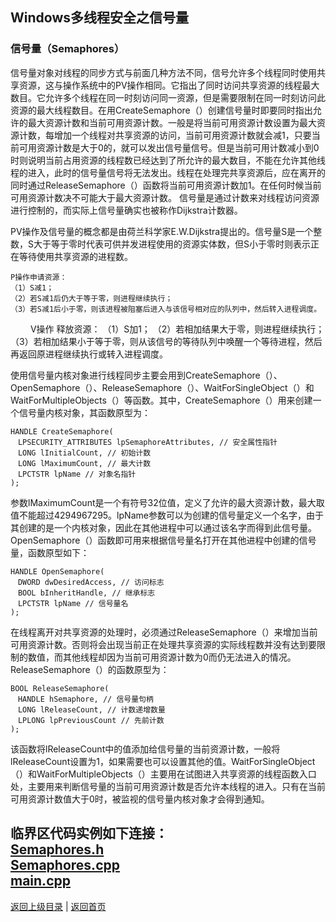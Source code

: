 <!--
{
	"author": "lxf",
	"title": "Windows多线程安全之信号量",
	"date": "2019-10-15 12:26:54",
	"category": "Windows核心编程"
}
-->

Windows多线程安全之信号量
------------------------------------------------------------
### 信号量（Semaphores）
信号量对象对线程的同步方式与前面几种方法不同，信号允许多个线程同时使用共享资源，这与操作系统中的PV操作相同。它指出了同时访问共享资源的线程最大数目。它允许多个线程在同一时刻访问同一资源，但是需要限制在同一时刻访问此资源的最大线程数目。在用CreateSemaphore（）创建信号量时即要同时指出允许的最大资源计数和当前可用资源计数。一般是将当前可用资源计数设置为最大资源计数，每增加一个线程对共享资源的访问，当前可用资源计数就会减1，只要当前可用资源计数是大于0的，就可以发出信号量信号。但是当前可用计数减小到0时则说明当前占用资源的线程数已经达到了所允许的最大数目，不能在允许其他线程的进入，此时的信号量信号将无法发出。线程在处理完共享资源后，应在离开的同时通过ReleaseSemaphore（）函数将当前可用资源计数加1。在任何时候当前可用资源计数决不可能大于最大资源计数。 信号量是通过计数来对线程访问资源进行控制的，而实际上信号量确实也被称作Dijkstra计数器。

 PV操作及信号量的概念都是由荷兰科学家E.W.Dijkstra提出的。信号量S是一个整数，S大于等于零时代表可供并发进程使用的资源实体数，但S小于零时则表示正在等待使用共享资源的进程数。

    P操作申请资源： 
    （1）S减1； 
    （2）若S减1后仍大于等于零，则进程继续执行； 
    （3）若S减1后小于零，则该进程被阻塞后进入与该信号相对应的队列中，然后转入进程调度。 
　　 
    V操作 释放资源： 
    （1）S加1； 
    （2）若相加结果大于零，则进程继续执行； 
    （3）若相加结果小于等于零，则从该信号的等待队列中唤醒一个等待进程，然后再返回原进程继续执行或转入进程调度。

使用信号量内核对象进行线程同步主要会用到CreateSemaphore（）、OpenSemaphore（）、ReleaseSemaphore（）、WaitForSingleObject（）和WaitForMultipleObjects（）等函数。其中，CreateSemaphore（）用来创建一个信号量内核对象，其函数原型为：
```
HANDLE CreateSemaphore(
　LPSECURITY_ATTRIBUTES lpSemaphoreAttributes, // 安全属性指针
　LONG lInitialCount, // 初始计数
　LONG lMaximumCount, // 最大计数
　LPCTSTR lpName // 对象名指针
);
```
参数lMaximumCount是一个有符号32位值，定义了允许的最大资源计数，最大取值不能超过4294967295。lpName参数可以为创建的信号量定义一个名字，由于其创建的是一个内核对象，因此在其他进程中可以通过该名字而得到此信号量。OpenSemaphore（）函数即可用来根据信号量名打开在其他进程中创建的信号量，函数原型如下：
```
HANDLE OpenSemaphore(
　DWORD dwDesiredAccess, // 访问标志
　BOOL bInheritHandle, // 继承标志
　LPCTSTR lpName // 信号量名
);
```
在线程离开对共享资源的处理时，必须通过ReleaseSemaphore（）来增加当前可用资源计数。否则将会出现当前正在处理共享资源的实际线程数并没有达到要限制的数值，而其他线程却因为当前可用资源计数为0而仍无法进入的情况。ReleaseSemaphore（）的函数原型为：
```
BOOL ReleaseSemaphore(
　HANDLE hSemaphore, // 信号量句柄
　LONG lReleaseCount, // 计数递增数量
　LPLONG lpPreviousCount // 先前计数
);
```
该函数将lReleaseCount中的值添加给信号量的当前资源计数，一般将lReleaseCount设置为1，如果需要也可以设置其他的值。WaitForSingleObject（）和WaitForMultipleObjects（）主要用在试图进入共享资源的线程函数入口处，主要用来判断信号量的当前可用资源计数是否允许本线程的进入。只有在当前可用资源计数值大于0时，被监视的信号量内核对象才会得到通知。

临界区代码实例如下连接：  
[Semaphores.h](./Semaphores/Semaphores.h)  
[Semaphores.cpp](./Semaphores/Semaphores.cpp)  
[main.cpp](./Semaphores/main.cpp) 
------------------------------------------------------------
[返回上级目录](./../../../../categories/Windows核心编程/README.md)  |
[返回首页](./../../../../README.md)